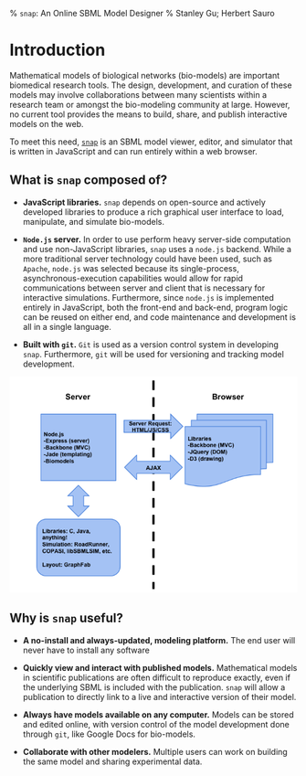 % `snap`: An Online SBML Model Designer
% Stanley Gu; Herbert Sauro

Introduction
============

Mathematical models of biological networks (bio-models) are important
biomedical research tools. The design, development, and curation of these
models may involve collaborations between many scientists within a research
team or amongst the bio-modeling community at large. However, no current tool
provides the means to build, share, and publish interactive models on the web.

To meet this need, [`snap`](http://stanley-gu.github.com/snap/) is an SBML
model viewer, editor, and simulator that is written in JavaScript and can run
entirely within a web browser.

What is `snap` composed of?
---------------------------

-   **JavaScript libraries.** `snap` depends on open-source and actively
    developed libraries to produce a rich graphical user interface to
    load, manipulate, and simulate bio-models.

-   **`Node.js` server.** In order to use perform heavy server-side
    computation and use non-JavaScript libraries, `snap` uses a
    `node.js` backend. While a more traditional server technology could
    have been used, such as `Apache`, `node.js` was selected because its
    single-process, asynchronous-execution capabilities would allow for
    rapid communications between server and client that is necessary for
    interactive simulations. Furthermore, since `node.js` is implemented
    entirely in JavaScript, both the front-end and back-end, program
    logic can be reused on either end, and code maintenance and
    development is all in a single language.

-   **Built with `git`.** `Git` is used as a version control system in
    developing `snap`. Furthermore, `git` will be used for versioning
    and tracking model development.

![`snap` architecture](images/architecture.png)

Why is `snap` useful?
---------------------

-   **A no-install and always-updated, modeling platform.** The end user
    will never have to install any software

-   **Quickly view and interact with published models.** Mathematical
    models in scientific publications are often difficult to reproduce
    exactly, even if the underlying SBML is included with the
    publication. `snap` will allow a publication to directly link to a
    live and interactive version of their model.

-   **Always have models available on any computer.** Models can be
    stored and edited online, with version control of the model
    development done through `git`, like Google Docs for bio-models.

-   **Collaborate with other modelers.** Multiple users can work on
    building the same model and sharing experimental data.
